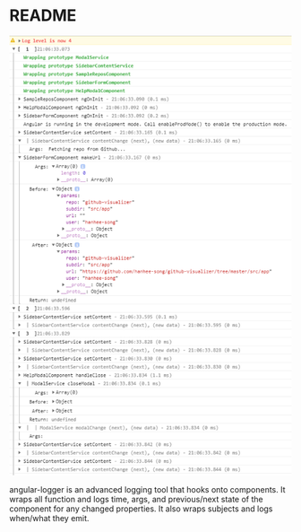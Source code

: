 # README

![Screenshot of console](/images/sample.PNG)

angular-logger is an advanced logging tool that hooks onto components. It wraps all function and logs time, args, and previous/next state of the component for any changed properties. It also wraps subjects and logs when/what they emit. 

